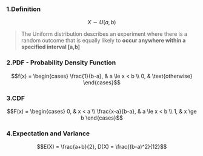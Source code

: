### 1.Definition

$$X \sim U(a, b)$$

>The Uniform distribution describes an experiment where there is a random outcome that is equally likely to **occur anywhere within a specified interval [a,b]**

### 2.PDF - Probability Density Function

$$f(x) = \begin{cases} \frac{1}{b-a}, & a \le x < b \\ 0, & \text{otherwise} \end{cases}$$

### 3.CDF

$$F(x) = \begin{cases} 0, & x < a \\ \frac{x-a}{b-a}, & a \le x < b \\ 1, & x \ge b \end{cases}$$


### 4.Expectation and Variance

$$E(X) = \frac{a+b}{2}, D(X) = \frac{(b-a)^2}{12}$$



